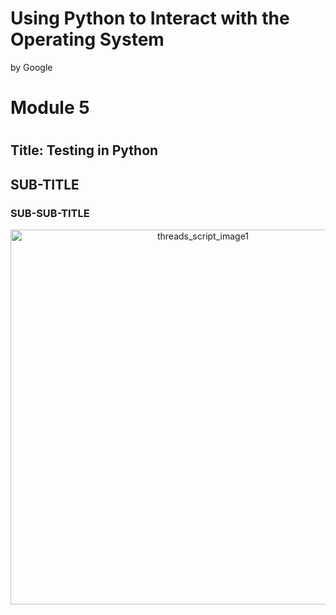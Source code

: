 Using Python to Interact with the Operating System
==================================================

by Google

# Module 5
#
## Title: Testing in Python

## SUB-TITLE

### SUB-SUB-TITLE

<p align="center">
  <a href="javascript:void(0)" rel="noopener">
	 <img width=600px  src="notesImages/threads_script_image1.png" alt="threads_script_image1"></a>
</p>
